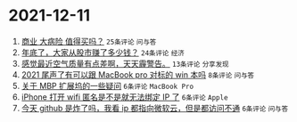 # 2021-12-11

1. [商业 大病险 值得买吗？](https://www.v2ex.com/t/821461) `25条评论` `问与答`
1. [年底了，大家从股市赚了多少钱？](https://www.v2ex.com/t/821483) `24条评论` `经济`
1. [感觉最近空气质量有点差啊，天天霾警告。](https://www.v2ex.com/t/821472) `13条评论` `分享发现`
1. [2021 尾声了有可以跟 MacBook pro 对标的 win 本吗](https://www.v2ex.com/t/821486) `8条评论` `问与答`
1. [关于 MBP 扩展坞的一些疑问](https://www.v2ex.com/t/821468) `6条评论` `MacBook Pro`
1. [iPhone 打开 wifi 匿名是不是就无法绑定 IP 了](https://www.v2ex.com/t/821466) `6条评论` `Apple`
1. [今天 github 是炸了吗，我看 ip 都指向微软云，但是都访问不通](https://www.v2ex.com/t/821463) `6条评论` `问与答`
